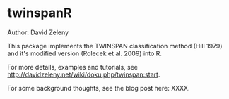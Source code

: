 # twinspanR

Author: David Zeleny

This package implements the TWINSPAN classification method (Hill 1979) and it's modified version (Rolecek et al. 2009) into R.

For more details, examples and tutorials, see http://davidzeleny.net/wiki/doku.php/twinspan:start.

For some background thoughts, see the blog post here: XXXX.
